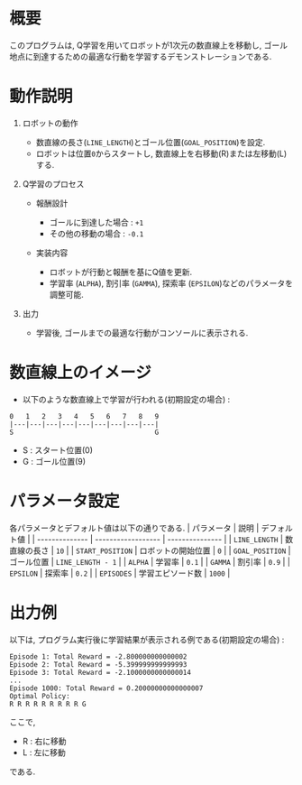 # 概要
このプログラムは, Q学習を用いてロボットが1次元の数直線上を移動し, ゴール地点に到達するための最適な行動を学習するデモンストレーションである.

# 動作説明
1. ロボットの動作
    * 数直線の長さ(`LINE_LENGTH`)とゴール位置(`GOAL_POSITION`)を設定.
    * ロボットは位置`0`からスタートし, 数直線上を右移動(R)または左移動(L)する.

2. Q学習のプロセス
    * 報酬設計
        * ゴールに到達した場合 : `+1`
        * その他の移動の場合 :  `-0.1`

    * 実装内容
        * ロボットが行動と報酬を基にQ値を更新.
        * 学習率 (`ALPHA`), 割引率 (`GAMMA`), 探索率 (`EPSILON`)などのパラメータを調整可能.

3. 出力
   * 学習後, ゴールまでの最適な行動がコンソールに表示される.

# 数直線上のイメージ
   * 以下のような数直線上で学習が行われる(初期設定の場合) :
```
0   1   2   3   4   5   6   7   8   9
|---|---|---|---|---|---|---|---|---|
S                                   G  
```
   * S : スタート位置(0)
   * G : ゴール位置(9)

# パラメータ設定
各パラメータとデフォルト値は以下の通りである.
| パラメータ     | 説明               | デフォルト値    | 
| -------------- | ------------------ | --------------- | 
| `LINE_LENGTH`    | 数直線の長さ       | `10`              | 
| `START_POSITION` | ロボットの開始位置 | `0`               | 
| `GOAL_POSITION`  | ゴール位置         | `LINE_LENGTH - 1` | 
| `ALPHA`          | 学習率             | `0.1`             | 
| `GAMMA`          | 割引率             | `0.9`             | 
| `EPSILON`        | 探索率             | `0.2`             | 
| `EPISODES`       | 学習エピソード数   | `1000`            | 

# 出力例
以下は, プログラム実行後に学習結果が表示される例である(初期設定の場合) : 
```
Episode 1: Total Reward = -2.800000000000002
Episode 2: Total Reward = -5.399999999999993
Episode 3: Total Reward = -2.1000000000000014
...
Episode 1000: Total Reward = 0.20000000000000007
Optimal Policy:
R R R R R R R R R G
```

ここで,
* R : 右に移動
* L : 左に移動

である.


